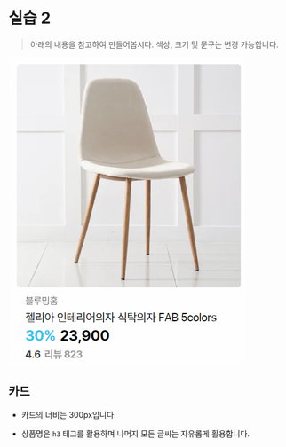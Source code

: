 # 실습 2

> 아래의 내용을 참고하여 만들어봅시다. 색상, 크기 및 문구는 변경 가능합니다.

![이미지](./README.PNG)

## 카드

* 카드의 너비는 300px입니다.

* 상품명은 `h3` 태그를 활용하며 나머지 모든 글씨는 자유롭게 활용합니다.

